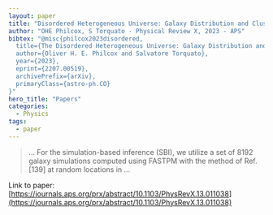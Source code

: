 ```yaml
---
layout: paper
title: "Disordered Heterogeneous Universe: Galaxy Distribution and Clustering across Length Scales"
author: "OHE Philcox, S Torquato - Physical Review X, 2023 - APS"
bibtex: "@misc{philcox2023disordered,
  title={The Disordered Heterogeneous Universe: Galaxy Distribution and Clustering Across Length Scales}, 
  author={Oliver H. E. Philcox and Salvatore Torquato},
  year={2023},
  eprint={2207.00519},
  archivePrefix={arXiv},
  primaryClass={astro-ph.CO}
}"
hero_title: "Papers"
categories:
  - Physics
tags:
  - paper
---
```

>… For the simulation-based inference (SBI), we utilize a set of 8192 galaxy simulations computed using FASTPM with the method of Ref. [139] at random locations in …

Link to paper: [https://journals.aps.org/prx/abstract/10.1103/PhysRevX.13.011038](https://journals.aps.org/prx/abstract/10.1103/PhysRevX.13.011038)



